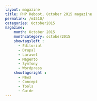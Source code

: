 ```yaml
---
layout: magazine
title: PHP Reboot, October 2015 magazine
permalink: /m1510/
categories: October2015
magazine:
    month: October 2015
    monthcategory: october2015
    showtagsleft :
      - Editorial
      - Drupal
      - Laravel
      - Magento
      - Symfony
      - Wordpress
    showtagsright :
      - News
      - Concept
      - Tools
      - Guide
---
```


